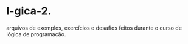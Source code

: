 # l-gica-2.
arquivos de exemplos, exercícios e desafios feitos durante o curso de lógica de programação.
